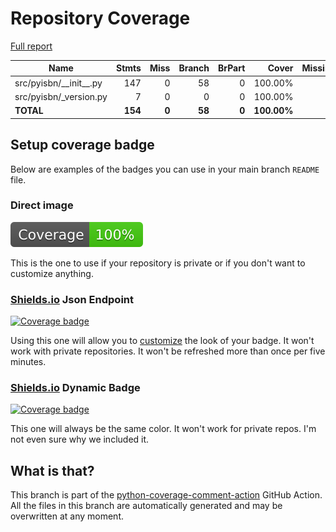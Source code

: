 # Repository Coverage

[Full report](https://htmlpreview.github.io/?https://github.com/JNRowe/pyisbn/blob/python-coverage-comment-action-data/htmlcov/index.html)

| Name                       |    Stmts |     Miss |   Branch |   BrPart |       Cover |   Missing |
|--------------------------- | -------: | -------: | -------: | -------: | ----------: | --------: |
| src/pyisbn/\_\_init\_\_.py |      147 |        0 |       58 |        0 |     100.00% |           |
| src/pyisbn/\_version.py    |        7 |        0 |        0 |        0 |     100.00% |           |
|                  **TOTAL** |  **154** |    **0** |   **58** |    **0** | **100.00%** |           |


## Setup coverage badge

Below are examples of the badges you can use in your main branch `README` file.

### Direct image

[![Coverage badge](https://raw.githubusercontent.com/JNRowe/pyisbn/python-coverage-comment-action-data/badge.svg)](https://htmlpreview.github.io/?https://github.com/JNRowe/pyisbn/blob/python-coverage-comment-action-data/htmlcov/index.html)

This is the one to use if your repository is private or if you don't want to customize anything.

### [Shields.io](https://shields.io) Json Endpoint

[![Coverage badge](https://img.shields.io/endpoint?url=https://raw.githubusercontent.com/JNRowe/pyisbn/python-coverage-comment-action-data/endpoint.json)](https://htmlpreview.github.io/?https://github.com/JNRowe/pyisbn/blob/python-coverage-comment-action-data/htmlcov/index.html)

Using this one will allow you to [customize](https://shields.io/endpoint) the look of your badge.
It won't work with private repositories. It won't be refreshed more than once per five minutes.

### [Shields.io](https://shields.io) Dynamic Badge

[![Coverage badge](https://img.shields.io/badge/dynamic/json?color=brightgreen&label=coverage&query=%24.message&url=https%3A%2F%2Fraw.githubusercontent.com%2FJNRowe%2Fpyisbn%2Fpython-coverage-comment-action-data%2Fendpoint.json)](https://htmlpreview.github.io/?https://github.com/JNRowe/pyisbn/blob/python-coverage-comment-action-data/htmlcov/index.html)

This one will always be the same color. It won't work for private repos. I'm not even sure why we included it.

## What is that?

This branch is part of the
[python-coverage-comment-action](https://github.com/marketplace/actions/python-coverage-comment)
GitHub Action. All the files in this branch are automatically generated and may be
overwritten at any moment.
